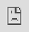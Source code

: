 ```yaml
---
title : "Travis Nelsen: a lovely article about my beloved friend"
author : "Niklas"
date : "2020-04-13"
categories : 
 - friends
 - music
 - people
---
```


![](https://niklasblog.com/wp-content/bigtrav.jpg)

I like reading [this post about Travis](https://aquariumdrunkard.com/2020/04/13/when-a-drummer-falls-during-a-pandemic-does-he-make-a-noise-travis-nelsen-does/) that popped up yesterday.

From it:

> Gratitude made up the atmosphere surrounding Travis’s tornadic joy; he was always feeling lucky. “I’ll never forget hanging in the backyard in Brooklyn, him saying, ‘We’re drummers, man; we get paid to hit things!’” Recalls Bryan Devendorf of The National.  
>   
> As hard as he hit the drums was as hard as he could be on himself. “Like us all,” says Thor Harris, musician and ad-lib politician, “he had demons–anxiety, self-doubt, imposter syndrome, inner band strife. He learned to quiet them with booze. But when with Travis, the subtext was always: how fucking lucky are we to be driving around the country playing music for people every night?” And that’s how he approached each waking moment. Unhesitant to put his own faults on display, even laughing them into the spotlight, he would invite you and your best qualities up there with him. He allowed you to shine. “Thank god we squandered our youth with that dude,” says Thor, a sentiment echoed by many.
> 
> Angermeier Haab, K. (2020, April 13). WHEN A DRUMMER FALLS DURING A PANDEMIC, DOES HE MAKE A NOISE? TRAVIS NELSEN DOES.?: Aquarium Drunkard. _Aquarium Drunkard_. Retrieved April 14, 2020, from [https://aquariumdrunkard.com/2020/04/13/when-a-drummer-falls-during-a-pandemic-does-he-make-a-noise-travis-nelsen-does/](https://aquariumdrunkard.com/2020/04/13/when-a-drummer-falls-during-a-pandemic-does-he-make-a-noise-travis-nelsen-does/)

The article contains a music playlist made out of songs which Travis loved, according to some of his friends.

Here it is, both in its original Spotify form and in remade Tidal and Deezer playlists that I converted it to:

https://open.spotify.com/playlist/4dhKGHJGOO6uVL3wlRas6V

<iframe src="https://embed.tidal.com/playlists/dff84497-28ff-4b70-925e-366838e2b67e?layout=gridify" frameborder="0" allowfullscreen style="position: absolute; top: 0; left: 0; width: 100%; height: 1px; min-height: 100%; margin: 0 auto;"></iframe>

<iframe scrolling="no" frameborder="0" allowtransparency="true" src="https://www.deezer.com/plugins/player?format=classic&amp;autoplay=false&amp;playlist=true&amp;width=700&amp;height=2000&amp;color=ff0000&amp;layout=dark&amp;size=medium&amp;type=playlist&amp;id=7519002244&amp;app_id=1" width="700" height="2000"></iframe>
